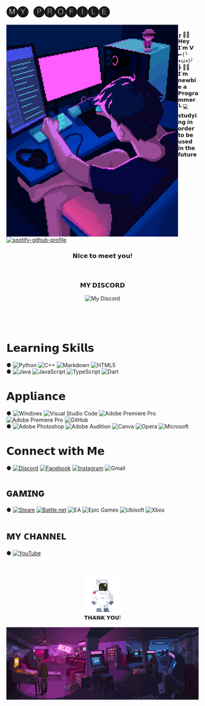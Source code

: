 # 🅜🅨 ​ 🅟🅡🅞🅕🅘🅛🅔 
<p float="left">
<img src='com.gif' width='450' align="left">
<p float="left">

<br>                    
┏ 🖖🏼𝗛𝗲𝘆 𝗜'𝗺 𝗩 ↜(╰ •ω•)╯
<br> 
┣ 🤳🏼𝗜'𝗺 𝗻𝗲𝘄𝗯𝗶𝗲 𝗮 𝗣𝗿𝗼𝗴𝗿𝗮𝗺𝗺𝗲𝗿.
<br>
┗ 💻𝘀𝘁𝘂𝗱𝘆𝗶𝗻𝗴 𝗶𝗻 𝗼𝗿𝗱𝗲𝗿 𝘁𝗼 𝗯𝗲 𝘂𝘀𝗲𝗱 𝗶𝗻 𝘁𝗵𝗲 𝗳𝘂𝘁𝘂𝗿𝗲 
</div>
<br>

[![spotify-github-profile](https://spotify-github-profile.vercel.app/api/view?uid=21oywv6dkjsyyk3i7vk4l7rlq&cover_image=true&theme=novatorem&show_offline=false&background_color=4f9ef3&bar_color=183367&bar_color_cover=false)](https://spotify-github-profile.vercel.app/api/view?uid=21oywv6dkjsyyk3i7vk4l7rlq&redirect=true)

<div align="center">

### 𝗡𝗶𝗰𝗲 𝘁𝗼 𝗺𝗲𝗲𝘁 𝘆𝗼𝘂!
</div>
<br>

<div align="center"> 


### 𝗠𝗬 𝗗𝗜𝗦𝗖𝗢𝗥𝗗
</div>
<div align="center">


![My Discord](https://discord-readme-badge.vercel.app/api?id=306734147534192640) 
</div>

<br>
<br>
<br>



# 𝗟𝗲𝗮𝗿𝗻𝗶𝗻𝗴 𝗦𝗸𝗶𝗹𝗹𝘀


● ![Python](https://img.shields.io/badge/python-3670A0?style=for-the-badge&logo=python&logoColor=ffdd54) ![C++](https://img.shields.io/badge/c++-%2300599C.svg?style=for-the-badge&logo=c%2B%2B&logoColor=white) 	![Markdown](https://img.shields.io/badge/markdown-%23000000.svg?style=for-the-badge&logo=markdown&logoColor=white) ![HTML5](https://img.shields.io/badge/html5-%23E34F26.svg?style=for-the-badge&logo=html5&logoColor=white) 
<br> 
● ![Java](https://img.shields.io/badge/java-%23ED8B00.svg?style=for-the-badge&logo=java&logoColor=white) ![JavaScript](https://img.shields.io/badge/javascript-%23323330.svg?style=for-the-badge&logo=javascript&logoColor=%23F7DF1E) ![TypeScript](https://img.shields.io/badge/typescript-%23007ACC.svg?style=for-the-badge&logo=typescript&logoColor=white) ![Dart](https://img.shields.io/badge/dart-%230175C2.svg?style=for-the-badge&logo=dart&logoColor=white)  

# 𝗔𝗽𝗽𝗹𝗶𝗮𝗻𝗰𝗲

● ![Windows](https://img.shields.io/badge/Windows-0078D6?style=for-the-badge&logo=windows&logoColor=white) ![Visual Studio Code](https://img.shields.io/badge/Visual%20Studio%20Code-0078d7.svg?style=for-the-badge&logo=visual-studio-code&logoColor=white) ![Adobe Premiere Pro](https://img.shields.io/badge/Adobe%20Premiere%20Pro-9999FF.svg?style=for-the-badge&logo=Adobe%20Premiere%20Pro&logoColor=white) ![Adobe Premiere Pro](https://img.shields.io/badge/Adobe%20Premiere%20Pro-9999FF.svg?style=for-the-badge&logo=Adobe%20Premiere%20Pro&logoColor=white) ![GitHub](https://img.shields.io/badge/github-%23121011.svg?style=for-the-badge&logo=github&logoColor=white)
<br>
● ![Adobe Photoshop](https://img.shields.io/badge/adobe%20photoshop-%2331A8FF.svg?style=for-the-badge&logo=adobe%20photoshop&logoColor=white) ![Adobe Audition](https://img.shields.io/badge/Adobe%20Audition-9999FF.svg?style=for-the-badge&logo=Adobe%20Audition&logoColor=white) ![Canva](https://img.shields.io/badge/Canva-%2300C4CC.svg?style=for-the-badge&logo=Canva&logoColor=white) ![Opera](https://img.shields.io/badge/Opera-FF1B2D?style=for-the-badge&logo=Opera&logoColor=white) ![Microsoft](https://img.shields.io/badge/Microsoft-0078D4?style=for-the-badge&logo=microsoft&logoColor=white)


# 𝗖𝗼𝗻𝗻𝗲𝗰𝘁 𝘄𝗶𝘁𝗵 𝗠𝗲

● [![Discord](https://img.shields.io/badge/Discord-5865F2?style=for-the-badge&logo=discord&logoColor=white)](https://discord.com/users/306734147534192640)   [![Facebook](https://img.shields.io/badge/Facebook-%231877F2.svg?style=for-the-badge&logo=Facebook&logoColor=white)](https://web.facebook.com/Nuttawee.v/) [![Instagram](https://img.shields.io/badge/Instagram-%23E4405F.svg?style=for-the-badge&logo=Instagram&logoColor=white)](https://www.instagram.com/1mil.xz/) ![Gmail](https://img.shields.io/badge/Gmail-D14836?style=for-the-badge&logo=gmail&logoColor=white)

# ɢᴀᴍɪɴɢ

● [![Steam](https://img.shields.io/badge/steam-%23000000.svg?style=for-the-badge&logo=steam&logoColor=white)](https://steamcommunity.com/id/FuckingAssHacker/)  [![Battle.net](https://img.shields.io/badge/battle.net-%2300AEFF.svg?style=for-the-badge&logo=battle.net&logoColor=white)](I3ranDonXVI#1674)  ![EA](https://img.shields.io/badge/ea-%23000000.svg?style=for-the-badge&logo=ea&logoColor=white) ![Epic Games](https://img.shields.io/badge/epicgames-%23313131.svg?style=for-the-badge&logo=epicgames&logoColor=white) ![Ubisoft](https://img.shields.io/badge/Ubisoft-%23F5F5F5.svg?style=for-the-badge&logo=Ubisoft&logoColor=black) ![Xbox](https://img.shields.io/badge/Xbox-%23107C10.svg?style=for-the-badge&logo=Xbox&logoColor=white)

# ᴍʏ ᴄʜᴀɴɴᴇʟ

● [![YouTube](https://img.shields.io/badge/YouTube-FF0000?style=for-the-badge&logo=youtube-music&logoColor=white)](https://www.youtube.com/channel/UC8-HjoLygxVWouYC87a0uBg)



<br>
<br>
<div align="center"> 
<img src='O.gif' width='100'>
</div>
<div align="center">
  𝗧𝗛𝗔𝗡𝗞 𝗬𝗢𝗨!
</div>
<br>
<div align="right"> 
<img src='bk.gif' width='1180'>
</div>